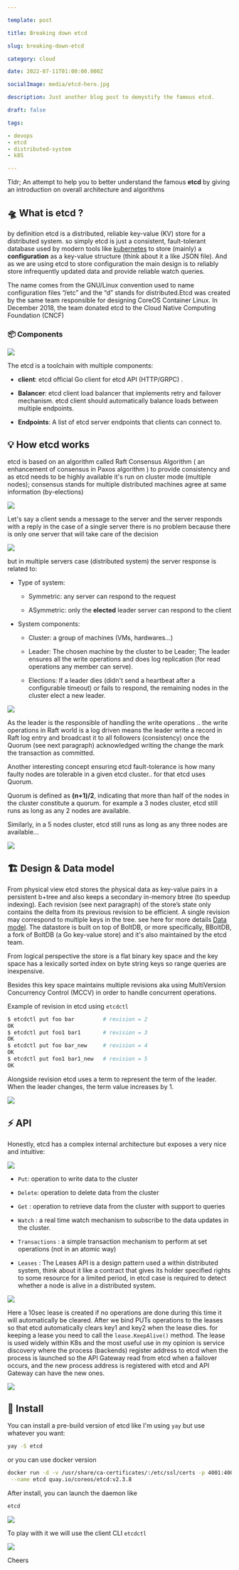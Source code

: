```yaml
---

template: post

title: Breaking down etcd

slug: breaking-down-etcd

category: cloud

date: 2022-07-11T01:00:00.000Z

socialImage: media/etcd-hero.jpg

description: Just another blog post to demystify the famous etcd.

draft: false

tags:

- devops
- etcd
- distributed-system
- k8S

---
```




Tldr; An attempt to help you to better understand the famous **etcd** by giving an introduction on overall architecture and algorithms



##  🛸 What is etcd ?

by definition etcd is a distributed, reliable key-value (KV) store for a distributed system. so simply etcd is just a consistent, fault-tolerant database used by modern tools like [kubernetes](https://kubernetes.io) to store (mainly) a **configuration** as a key-value structure (think about it a like JSON file). And as we are using etcd to store configuration the main design is to reliably store infrequently updated data and provide reliable watch queries.

The name comes from the GNU/Linux convention used to name configuration files “/etc” and the “d” stands for distributed.Etcd was created by the same team responsible for designing CoreOS Container Linux. In December 2018, the team donated etcd to the Cloud Native Computing Foundation (CNCF)

###  📦 Components

![](media/etcd-components.png)

The etcd is a toolchain with multiple components:

- **client**: etcd official Go client for etcd API (HTTP/GRPC) .

- **Balancer**: etcd client load balancer that implements retry and failover mechanism. etcd client should automatically balance loads between multiple endpoints.

- **Endpoints**: A list of etcd server endpoints that clients can connect to.



##  💡 How etcd works

etcd is based on an algorithm called Raft Consensus Algorithm ( an enhancement of consensus in Paxos algorithm ) to provide consistency and as etcd needs to be highly available it's run on cluster mode (multiple nodes); consensus stands for multiple distributed machines agree at same information (by-elections) 

![](media/raft-ss.png)

Let's say a client sends a message to the server and the server responds with a reply in the case of a single server there is no problem because there is only one server that will take care of the decision


![](media/raft-ms.png)

but in multiple servers  case (distributed system) the server response is related to:

- Type of system:

  - Symmetric: any server can respond to the request

  - ASymmetric: only the **elected** leader server can respond to the client

- System components:

  - Cluster: a group of machines (VMs, hardwares...)

  - Leader: The chosen machine by the cluster to be Leader; The leader ensures all the write operations and does log replication (for read operations any member can serve).

  - Elections: If a leader dies (didn't send a heartbeat after a configurable timeout) or fails to respond, the remaining nodes in the cluster elect a new leader.


![](media/raft-lr.jpg)

As the leader is the responsible of handling the write operations .. the write operations in Raft world is a log driven means the leader write a record in Raft log entry and broadcast it to all followers (consistency) once the Quorum (see next paragraph) acknowledged writing the change the mark the transaction as committed.

Another interesting concept ensuring etcd fault-tolerance is how many faulty nodes are tolerable in a given etcd cluster.. for that etcd uses Quorum.

Quorum is defined as __(n+1)/2__, indicating that more than half of the nodes in the cluster constitute a quorum. for example a 3 nodes cluster, etcd still runs as long as any 2 nodes are available.

Similarly, in a 5 nodes cluster, etcd still runs as long as any three nodes are available...


![](media/quorom.jpg)


## 🏗️ Design & Data model

From physical view etcd stores the physical data as key-value pairs in a persistent b+tree and also keeps a secondary in-memory btree (to speedup indexing). Each revision (see next paragraph) of the store’s state only contains the delta from its previous revision to be efficient. A single revision may correspond to multiple keys in the tree. see here for more details [Data model](https://etcd.io/docs/v3.5/learning/data_model/). 
The datastore is built on top of BoltDB, or more specifically, BBoltDB, a fork of BoltDB (a Go key-value store) and it's also maintained by the etcd team.

From logical perspective the store is a flat binary key space and the key space has a lexically sorted index on byte string keys so range queries are inexpensive.

Besides this key space maintains multiple revisions aka using MultiVersion Concurrency Control (MCCV) in order to handle concurrent operations. 

Example of revision in etcd using `etcdctl`

```sh
$ etcdctl put foo bar         # revision = 2
OK
$ etcdctl put foo1 bar1       # revision = 3
OK
$ etcdctl put foo bar_new     # revision = 4
OK
$ etcdctl put foo1 bar1_new   # revision = 5
OK

```

Alongside revision etcd uses a term to represent the term of the leader. When the leader changes, the term value increases by 1.


![](media/etcd-term.png)



## ⚡ API

Honestly, etcd has a complex internal architecture but exposes a very nice and intuitive:

![](media/etcd-api.png)


- `Put`: operation to write data to the cluster

- `Delete`: operation to delete data from the cluster

- `Get` : operation to retrieve data from the cluster with support to queries

- `Watch` : a real time watch mechanism to subscribe to the data updates in the cluster.

- `Transactions` : a simple transaction mechanism to perform at set operations (not in an atomic way)

- `Leases` : The Leases API is a design pattern used a within distributed system, think about it like a contract that gives its holder specified rights to some resource for a limited period, in etcd case is required to detect whether a node is alive in a distributed system.

![](media/lease-etcd.png)

Here a 10sec lease is created if no operations are done during this time it will automatically be cleared. After we bind PUTs operations to the leases so that etcd automatically clears key1 and key2 when the lease dies. for keeping a lease you need to call the `lease.KeepAlive()` method. The lease is used widely within K8s and the most useful use in my opinion is service discovery where the process (backends) register address to etcd when the process is launched so the API Gateway read from etcd when a failover occurs, and the new process address is registered with etcd and API Gateway can have the new ones.

![](media/sd-etcd.png)


## 🔌 Install

You can install a pre-build version of etcd like I'm using `yay` but use whatever you want:

```sh
yay -S etcd
```

or you can use docker version

```sh
docker run -d -v /usr/share/ca-certificates/:/etc/ssl/certs -p 4001:4001 -p 2380:2380 -p 2379:2379 \
 --name etcd quay.io/coreos/etcd:v2.3.8
```

After install, you can launch the daemon like 

```sh
etcd
```

![](media/etcd-screen1.png)


To play with it we will use the client CLI `etcdctl`

![](media/etcd-screen2.png)



Cheers


